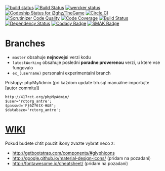 [![build status](https://ci.gitlab.com/projects/2263/status.png?ref=master)](https://ci.gitlab.com/projects/2263?ref=master)
[![Build Status](https://magnum.travis-ci.com/j2ghz/TheGame.svg?token=wyjFK1NsvUgiZDzs2Hjt)](https://magnum.travis-ci.com/j2ghz/TheGame)
[![wercker status](https://app.wercker.com/status/6556e79024e8c3f50bc8309d3216a9f7/m "wercker status")](https://app.wercker.com/project/bykey/6556e79024e8c3f50bc8309d3216a9f7)
[ ![Codeship Status for j2ghz/TheGame](https://codeship.com/projects/970fbcc0-da41-0132-0d4e-5acc9fe35d9d/status?branch=master)](https://codeship.com/projects/79257)
[![Circle CI](https://circleci.com/gh/j2ghz/TheGame.svg?style=svg)](https://circleci.com/gh/j2ghz/TheGame)
[![Scrutinizer Code Quality](https://scrutinizer-ci.com/gp/TheGame/badges/quality-score.png?b=master&s=542646b24741b7e35b9b316c26a75a30d0382d79)](https://scrutinizer-ci.com/gp/TheGame/?branch=master)
[![Code Coverage](https://scrutinizer-ci.com/gp/TheGame/badges/coverage.png?b=master&s=c516c6e59123fdbc0d22dd6429e6cf9f1c316af9)](https://scrutinizer-ci.com/gp/TheGame/?branch=master)
[![Build Status](https://scrutinizer-ci.com/gp/TheGame/badges/build.png?b=master&s=f272cda99ea9b068fdac05abc349ebe55bc471f8)](https://scrutinizer-ci.com/gp/TheGame/build-status/master)
[![Dependency Status](https://gemnasium.com/eeb803c626900dda77f0bf52e69e5e91.svg)](https://gemnasium.com/2267d5b2ddc964c4f42201b4c9265eb6)
[![Codacy Badge](https://www.codacy.com/project/badge/294482e322c24c259253412339847922)](https://www.codacy.com)
[![ŠMAK Badge](https://img.shields.io/badge/%C5%A0MAK-100%25-brightgreen.svg)](http://antre.417rct.org/master/)
# Branches
* `master` obsahuje **nejnovejsi** verzi kodu
* `latestWorking` obsahuje posledni **poradne proverenou** verzi, u ktere vse fungovalo
* `ex_(username)` personalni experimentalni branch

Prístupy:
phpMyAdmin (pri každom update trh.sql manuálne importujte [autor commitu])
```
http://417rct.org/phpMyAdmin/
$user='rctorg_antre';
$passwd='F}6Z?6tX-H&E';
$databaze='rctorg_antre';
```

# [WIKI](https://gitlab.com/AntreTeam/TheGame/wikis/home)

Pokud budete chtit pouzit ikony zvazte vybrat neco z:
- http://getbootstrap.com/components/#glyphicons
- http://google.github.io/material-design-icons/ (pridam na pozadani)
- http://fontawesome.io/cheatsheet/ (pridam na pozadani)
